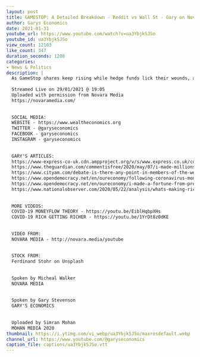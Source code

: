 ```yaml
---
layout: post
title: GAMESTOP: A Detailed Breakdown - Reddit vs Wall St - Gary on Novara Media with Micheal Walker
author: Garys Economics
date: 2021-01-31
youtube_url: https://www.youtube.com/watch?v=ua3YbjkSJSo
youtube_id: ua3YbjkSJSo
view_count: 12103
like_count: 347
duration_seconds: 1208
categories:
- News & Politics
description: |
  As GameStop shares keep rising while hedge funds lick their wounds, are Reddit users a real threat to the power of Wall Street?
  
  Streamed Live on 29/01/2021 @ 19:05
  Uploaded with permission from Novara Media
  https://novaramedia.com/
  
  
  SOCIAL MEDIA:
  WEBSITE - https://www.wealtheconomics.org
  TWITTER - @garyseconomics
  FACEBOOK - garyseconomics
  INSTAGRAM - garyseconomics
  
  
  GARY'S ARTICLES:
  https://www-express-co-uk.cdn.ampproject.org/v/s/www.express.co.uk/comment/expresscomment/1310681/coronavirus-crisis-higher-taxes-open-letter-government/amp?amp_js_v=a3&amp_gsa=1&usqp=mq331AQIKAGwASDYAQE%3D#aoh=15953698215440&referrer=https%3A%2F%2Fwww.google.com&amp_tf=From%20%251%24s&ampshare=https%3A%2F%2Fwww.express.co.uk%2Fcomment%2Fexpresscomment%2F1310681%2Fcoronavirus-crisis-higher-taxes-open-letter-government
  https://www.theguardian.com/commentisfree/2020/may/07/i-made-millions-last-debt-crisis-rich-win-coronavirus-fair-tax?utm_term=Autofeed&CMP=twt_gu&utm_medium&utm_source=Twitter#Echobox=1588851954
  https://www.cityam.com/debate-is-there-any-point-in-members-of-the-wealthy-elite-calling-for-higher-taxes-in-response-to-covid-19/
  https://www.opendemocracy.net/en/oureconomy/following-coronavirus-money-trail/
  https://www.opendemocracy.net/en/oureconomy/i-made-a-fortune-from-predicting-the-last-crisis-i-fear-for-whats-about-to-unfold/
  https://www.nationalobserver.com/2020/05/22/analysis/whats-making-rich-stupidly-richer?fbclid=IwAR0cV436I5FEzNvpDp2WKqMho5-2rmYJnfef7T6vzYw_pyNy5usoeArTLWg
  
  
  MORE VIDEOS:
  COVID-19 MONEYFLOW THEORY - https://youtu.be/EiblHqbpXHs
  COVID-19 RICH GETTING RICHER - https://youtu.be/1YrDt8z0dKE
  
  
  VIDEO FROM:
  NOVARA MEDIA - http://novara.media/youtube
  
  
  STOCK FROM:
  Ferdinand Stohr on Unsplash
  
  
  Spoken by Micheal Walker
  NOVARA MEDIA
  
  
  Spoken by Gary Stevenson
  GARY'S ECONOMICS
  
  
  Uploaded by Simran Mohan 
  MOHAN MEDIA 2020
thumbnail: https://i.ytimg.com/vi_webp/ua3YbjkSJSo/maxresdefault.webp
channel_url: https://www.youtube.com/@garyseconomics
caption_file: captions/ua3YbjkSJSo.vtt
---
```

